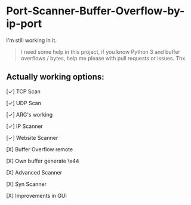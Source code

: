 # Port-Scanner-Buffer-Overflow-by-ip-port
I'm still working in it.
> I need some help in this project, if you know Python 3 and buffer overflows / bytes, help me please with pull requests or issues. Thx
## Actually working options:
[✓] TCP Scan

[✓] UDP Scan

[✓] ARG's working

[✓] IP Scanner

[✓] Website Scanner

[X] Buffer Overflow remote

[X] Own buffer generate \x44

[X] Advanced Scanner

[X] Syn Scanner

[X] Improvements in GUI
